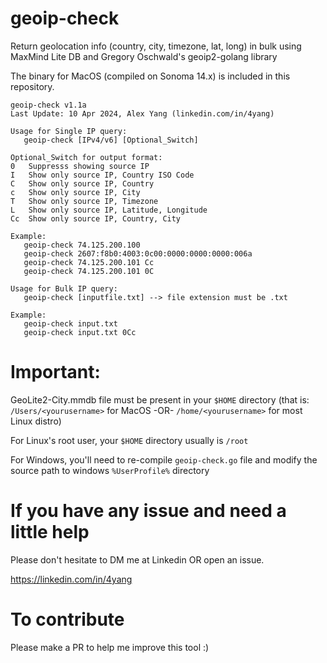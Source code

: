 # geoip-check

Return geolocation info (country, city, timezone, lat, long) in bulk using MaxMind Lite DB and Gregory Oschwald's geoip2-golang library

The binary for MacOS (compiled on Sonoma 14.x) is included in this repository.

```
geoip-check v1.1a
Last Update: 10 Apr 2024, Alex Yang (linkedin.com/in/4yang)

Usage for Single IP query:
   geoip-check [IPv4/v6] [Optional_Switch]

Optional_Switch for output format:
0   Suppresss showing source IP
I   Show only source IP, Country ISO Code
C   Show only source IP, Country
c   Show only source IP, City
T   Show only source IP, Timezone
L   Show only source IP, Latitude, Longitude
Cc  Show only source IP, Country, City

Example:
   geoip-check 74.125.200.100
   geoip-check 2607:f8b0:4003:0c00:0000:0000:0000:006a
   geoip-check 74.125.200.101 Cc
   geoip-check 74.125.200.101 0C

Usage for Bulk IP query:
   geoip-check [inputfile.txt] --> file extension must be .txt

Example:
   geoip-check input.txt
   geoip-check input.txt 0Cc
```

# Important:

GeoLite2-City.mmdb file must be present in your `$HOME` directory (that is: `/Users/<yourusername>` for MacOS  -OR-  `/home/<yourusername>` for most Linux distro)

For Linux's root user, your `$HOME` directory usually is `/root`

For Windows, you'll need to re-compile `geoip-check.go` file and modify the source path to windows `%UserProfile%` directory

# If you have any issue and need a little help

Please don't hesitate to DM me at Linkedin OR open an issue.

https://linkedin.com/in/4yang

# To contribute

Please make a PR to help me improve this tool :)
